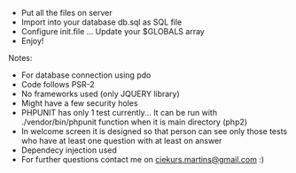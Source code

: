 * Put all the files on server
* Import into your database db.sql as SQL file
* Configure init.file ... Update your $GLOBALS array
* Enjoy! 


Notes: 
* For database connection using pdo
* Code follows PSR-2
* No frameworks used (only JQUERY library)
* Might have a few security holes
* PHPUNIT has only 1 test currently... It can be run with
    ./vendor/bin/phpunit function when it is main directory (php2)
* In welcome screen it is designed so that person can see only
those tests who have at least one question with at least on answer
* Dependecy injection used
* For further questions contact me on ciekurs.martins@gmail.com :)
